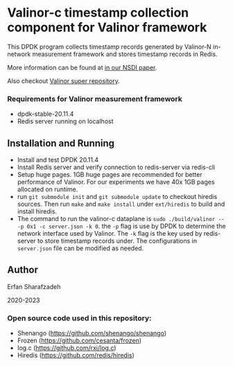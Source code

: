 # Valinor-c timestamp collection component for Valinor framework

This DPDK program collects timestamp records generated by Valinor-N in-network measurement framework and stores timestamp records in Redis.

More information can be found at [in our NSDI paper](https://www.usenix.org/conference/nsdi23/presentation/sharafzadeh).

Also checkout [Valinor super repository](https://github.com/hopnets/valinor-artifacts).

### Requirements for Valinor measurement framework

- dpdk-stable-20.11.4
- Redis server running on localhost


## Installation and Running

- Install and test DPDK 20.11.4
- Install Redis server and verify connection to redis-server via redis-cli
- Setup huge pages. 1GB huge pages are recommended for better performance of Valinor. For our experiments we have 40x 1GB pages allocated on runtime.
- run `git submodule init` and `git submodule update` to checkout hiredis sources. Then run `make` and `make install` under `ext/hiredis` to build and install hiredis.
- The command to run the valinor-c dataplane is `sudo ./build/valinor -- -p 0x1 -c server.json -k 0`. the `-p` flag is use by DPDK to determine the network interface used by Valinor. The `-k` flag is the key used by redis-server to store timestamp records under. The configurations in `server.json` file can be modified as needed.

## Author

Erfan Sharafzadeh

2020-2023

 ### Open source code used in this repository:
- Shenango (https://github.com/shenango/shenango)
- Frozen (https://github.com/cesanta/frozen)
- log.c (https://github.com/rxi/log.c)
- Hiredis (https://github.com/redis/hiredis)
